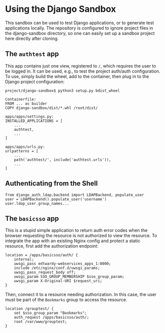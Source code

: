 # Using the Django Sandbox

This sandbox can be used to test Django applications, or to generate test
applications locally. The repository is configured to ignore project files in
the django-sandbox directory, so one can easily set up a sandbox project here
directly after cloning.

## The `authtest` app

This app contains just one view, registered to `/`, which requires the user to
be logged in. It can be used, e.g., to test the project auth/auth
configuration. To use, simply build the wheel, add to the container, then plug
in to the Django project configuration:

```
project/django-sandbox$ python3 setup.py bdist_wheel

Containerfile:
FROM ... as builder
COPY django-sandbox/dist/*.whl /root/dist/

apps/apps/settings.py:
INSTALLED_APPLICATIONS = [
    ...
    authtest,
    ...
]

apps/apps/urls.py:
urlpatterns = [
    ...
    path('authtest/', include('authtest.urls')),
    ...
]
```

## Authenticating from the Shell

```
from django_auth_ldap.backend import LDAPBackend, populate_user
user = LDAPBackend().populate_user('username')
user.ldap_user.group_names...
```

## The `basicsso` app

This is a stupid simple application to return auth error codes when the browser
requesting the resource is not authorized to view the resource. To integrate
the app with an existing Nginx config and protect a static resource, first add
the authorization endpoint:

```
location = /apps/basicsso/auth/ {
    internal;
    uwsgi_pass edtwardy-webservices_apps_1:8000;
    include /etc/nginx/conf.d/uwsgi_params;
    uwsgi_pass_request_body off;
    uwsgi_param SSO_GROUP_MEMBERSHIP $sso_group_param;
    uwsgi_param X-Original-URI $request_uri;
}
```

Then, connect it to a resource needing authorization. In this case, the user
must be part of the `Bookmarks` group to access the resource.

```
location /grouptest/ {
    set $sso_group_param "Bookmarks";
    auth_request /apps/basicsso/auth/;
    root /var/www/grouptest;
}
```
